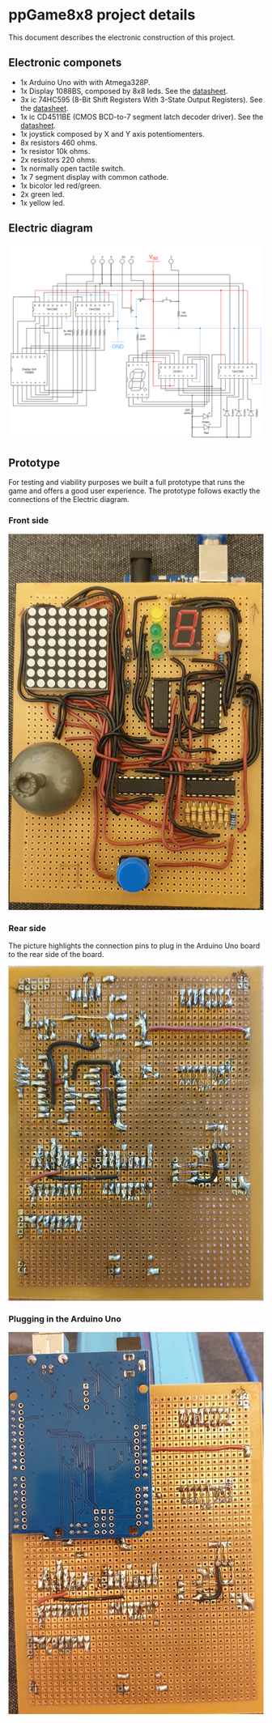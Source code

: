 # ppGame8x8 project details

This document describes the electronic construction of this project.

## Electronic componets

- 1x Arduino Uno with with Atmega328P.
- 1x Display 1088BS, composed by 8x8 leds. See the [datasheet](./datasheet_1088bs_display8x8.gif).
- 3x ic 74HC595 (8-Bit Shift Registers With 3-State Output Registers). See the [datasheet](./datasheet_sn74hc595.pdf).
- 1x ic CD4511BE (CMOS BCD-to-7 segment latch decoder driver). See the [datasheet](./datasheet_cd4511be.pdf).
- 1x joystick composed by X and Y axis potentiomenters.
- 8x resistors 460 ohms.
- 1x resistor 10k ohms.
- 2x resistors 220 ohms.
- 1x normally open tactile switch.
- 1x 7 segment display with common cathode.
- 1x bicolor led red/green.
- 2x green led.
- 1x yellow led.

## Electric diagram

![Diagram](./Electric_diagram.png)

## Prototype

For testing and viability purposes we built a full prototype that runs the game and offers a good user experience. The prototype follows exactly the connections of the Electric diagram.

### Front side

![Front side](./prototype_front.jpg)

### Rear side

The picture highlights the connection pins to plug in the Arduino Uno board to the rear side of the board.

![Rear side](./prototype_back.jpg)

### Plugging in the Arduino Uno

![Full prototype](prototype_mounted.jpg)
